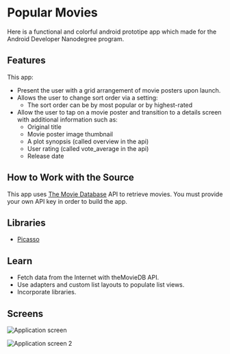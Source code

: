 # Popular Movies

Here is a functional and colorful android prototipe app which made for the  Android Developer Nanodegree program.

## Features

This app:

* Present the user with a grid arrangement of movie posters upon launch.
* Allows the user to change sort order via a setting:
    - The sort order can be by most popular or by highest-rated
* Allow the user to tap on a movie poster and transition to a details screen with additional information such as:
    - Original title
    - Movie poster image thumbnail
    - A plot synopsis (called overview in the api)
    - User rating (called vote_average in the api)
    - Release date


## How to Work with the Source

This app uses [The Movie Database](https://www.themoviedb.org/documentation/api) API to retrieve movies.
You must provide your own API key in order to build the app.

## Libraries

* [Picasso](http://square.github.io/picasso/)


## Learn

* Fetch data from the Internet with theMovieDB API.
* Use adapters and custom list layouts to populate list views.
* Incorporate libraries.

## Screens

 ![Application screen](https://github.com/josmarycarrero/Popular-Movies/blob/master/screenshots/screen.png)

 ![Application screen 2](https://github.com/josmarycarrero/Popular-Movies/blob/master/screenshots/screen2.png)


